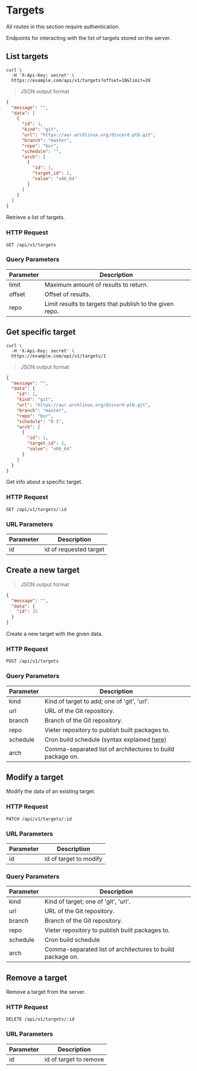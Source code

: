 # Targets

<aside class="notice">

All routes in this section require authentication.

</aside>

Endpoints for interacting with the list of targets stored on the server.

## List targets

```shell
curl \
  -H 'X-Api-Key: secret' \
  https://example.com/api/v1/targets?offset=10&limit=20
```

> JSON output format

```json
{
  "message": "",
  "data": [
    {
      "id": 1,
      "kind": "git",
      "url": "https://aur.archlinux.org/discord-ptb.git",
      "branch": "master",
      "repo": "bur",
      "schedule": "",
      "arch": [
        {
          "id": 1,
          "target_id": 1,
          "value": "x86_64"
        }
      ]
    }
  ]
}
```

Retrieve a list of targets.

### HTTP Request

`GET /api/v1/targets`

### Query Parameters

Parameter | Description
--------- | -----------
limit | Maximum amount of results to return.
offset | Offset of results.
repo | Limit results to targets that publish to the given repo.

## Get specific target

```shell
curl \
  -H 'X-Api-Key: secret' \
  https://example.com/api/v1/targets/1
```

> JSON output format

```json
{
  "message": "",
  "data": {
    "id": 1,
    "kind": "git",
    "url": "https://aur.archlinux.org/discord-ptb.git",
    "branch": "master",
    "repo": "bur",
    "schedule": "0 3",
    "arch": [
      {
        "id": 1,
        "target_id": 1,
        "value": "x86_64"
      }
    ]
  }
}
```

Get info about a specific target.

### HTTP Request

`GET /api/v1/targets/:id`

### URL Parameters

Parameter | Description
--------- | -----------
id | id of requested target

## Create a new target

> JSON output format

```json
{
  "message": "",
  "data": {
    "id": 15
  }
}
```

Create a new target with the given data.

### HTTP Request

`POST /api/v1/targets`

### Query Parameters

Parameter | Description
--------- | -----------
kind | Kind of target to add; one of 'git', 'url'.
url | URL of the Git repository.
branch | Branch of the Git repository.
repo | Vieter repository to publish built packages to.
schedule | Cron build schedule (syntax explained [here](https://rustybever.be/docs/vieter/usage/builds/schedule/))
arch | Comma-separated list of architectures to build package on.

## Modify a target

Modify the data of an existing target.

### HTTP Request

`PATCH /api/v1/targets/:id`

### URL Parameters

Parameter | Description
--------- | -----------
id | id of target to modify

### Query Parameters

Parameter | Description
--------- | -----------
kind | Kind of target; one of 'git', 'url'.
url | URL of the Git repository.
branch | Branch of the Git repository.
repo | Vieter repository to publish built packages to.
schedule | Cron build schedule
arch | Comma-separated list of architectures to build package on.

## Remove a target

Remove a target from the server.

### HTTP Request

`DELETE /api/v1/targets/:id`

### URL Parameters

Parameter | Description
--------- | -----------
id | id of target to remove
